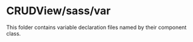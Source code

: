 # CRUDView/sass/var

This folder contains variable declaration files named by their component class.
